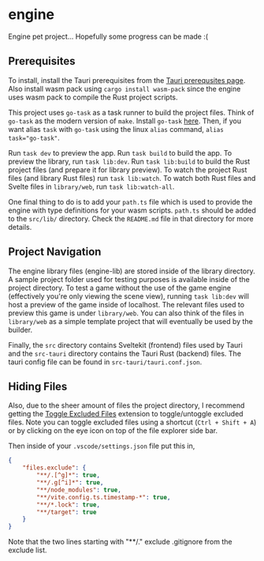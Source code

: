 # engine

Engine pet project... Hopefully some progress can be made :(

## Prerequisites 

To install, install the Tauri prerequisites from the [Tauri prerequsites page](https://tauri.app/v1/guides/getting-started/prerequisites/). Also install wasm pack using `cargo install wasm-pack` since the engine uses wasm pack to compile the Rust project scripts.

This project uses `go-task` as a task runner to build the project files. Think of `go-task` as the modern version of `make`. Install `go-task` [here](https://taskfile.dev/installation/). Then, if you want alias `task` with `go-task` using the linux `alias` command, `alias task="go-task"`.

Run `task dev` to preview the app. Run `task build` to build the app. To preview the library, run `task lib:dev`. Run `task lib:build` to build the Rust project files (and prepare it for library preview). To watch the project Rust files (and library Rust files) run `task lib:watch`. To watch both Rust files and Svelte files in `library/web`, run `task lib:watch-all`.

One final thing to do is to add your `path.ts` file which is used to provide the engine with type definitions for your wasm scripts. `path.ts` should be added to the `src/lib/` directory. Check the `README.md` file in that directory for more details.

## Project Navigation
The engine library files (engine-lib) are stored inside of the library directory. A sample project folder used for testing purposes is available inside of the project directory. To test a game without the use of the game engine (effectively you're only viewing the scene view), running `task lib:dev` will host a preview of the game inside of localhost. The relevant files used to preview this game is under `library/web`. You can also think of the files in `library/web` as a simple template project that will eventually be used by the builder. 

Finally, the `src` directory contains Sveltekit (frontend) files used by Tauri and the `src-tauri` directory contains the Tauri Rust (backend) files. The tauri config file can be found in `src-tauri/tauri.conf.json`.

## Hiding Files

Also, due to the sheer amount of files the project directory, I recommend getting the [Toggle Excluded Files](https://marketplace.visualstudio.com/items?itemName=amodio.toggle-excluded-files) extension to toggle/untoggle excluded files. Note you can toggle excluded files using a shortcut (`Ctrl + Shift + A`) or by clicking on the eye icon on top of the file explorer side bar. 

Then inside of your `.vscode/settings.json` file put this in,

```json
{
    "files.exclude": {
        "**/.[^g]*": true,
        "**/.g[^i]*": true,
        "**/node_modules": true,
        "**/vite.config.ts.timestamp-*": true,
        "**/*.lock": true,
        "**/target": true
    }
}
```

Note that the two lines starting with "**/." exclude .gitignore from the exclude list.